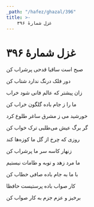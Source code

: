 ```yaml
---
_path: "/hafez/ghazal/396"
title: >-
    غزل شمارهٔ ۳۹۶
---
```

# غزل شمارهٔ ۳۹۶

<div class="b" id="bn1"><div class="m1"><p>صبح است ساقیا قدحی پرشراب کن</p></div>
<div class="m2"><p>دور فلک درنگ ندارد شتاب کن</p></div></div>
<div class="b" id="bn2"><div class="m1"><p>زان پیشتر که عالم فانی شود خراب</p></div>
<div class="m2"><p>ما را ز جام باده گلگون خراب کن</p></div></div>
<div class="b" id="bn3"><div class="m1"><p>خورشید می ز مشرق ساغر طلوع کرد</p></div>
<div class="m2"><p>گر برگ عیش می‌طلبی ترک خواب کن</p></div></div>
<div class="b" id="bn4"><div class="m1"><p>روزی که چرخ از گل ما کوزه‌ها کند</p></div>
<div class="m2"><p>زنهار کاسه سر ما پرشراب کن</p></div></div>
<div class="b" id="bn5"><div class="m1"><p>ما مرد زهد و توبه و طامات نیستیم</p></div>
<div class="m2"><p>با ما به جام باده صافی خطاب کن</p></div></div>
<div class="b" id="bn6"><div class="m1"><p>کار صواب باده پرستیست حافظا</p></div>
<div class="m2"><p>برخیز و عزم جزم به کار صواب کن</p></div></div>
